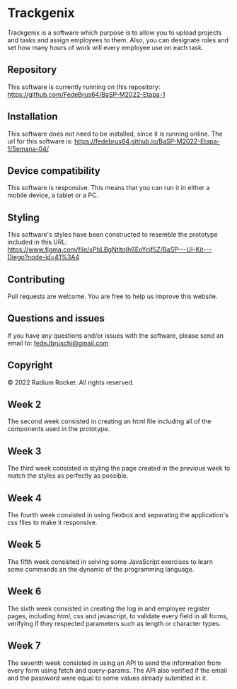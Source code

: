 # Trackgenix
Trackgenix is a software which purpose is to allow you to upload projects and tasks and assign employees to them.
Also, you can designate roles and set how many hours of work will every employee use on each task.

## Repository

This software is currently running on this repository: https://github.com/FedeBrus64/BaSP-M2022-Etapa-1

## Installation

This software does not need to be installed, since it is running online. The url for this software is: https://fedebrus64.github.io/BaSP-M2022-Etapa-1/Semana-04/

## Device compatibility

This software is responsive. This means that you can run it in either a mobile device, a tablet or a PC.

## Styling

This software's styles have been constructed to resemble the prototype included in this URL: https://www.figma.com/file/xPbLBgNtltoIh6EoYcjf5Z/BaSP---UI-Kit---Diego?node-id=41%3A4

## Contributing

Pull requests are welcome. You are free to help us improve this website.

## Questions and issues

If you have any questions and/or issues with the software, please send an email to: fedeJbruschi@gmail.com

## Copyright

© 2022 Radium Rocket. All rights reserved.

## Week 2

The second week consisted in creating an html file including all of the components used in the prototype.

## Week 3

The third week consisted in styling the page created in the previous week to match the styles as perfectly as possible.

## Week 4

The fourth week consisted in using flexbox and separating the application's css files to make it responsive.

## Week 5

The fifth week consisted in solving some JavaScript exercises to learn some commands an the dynamic of the programming language.

## Week 6

The sixth week consisted in creating the log in and employee register pages, including html, css and javascript, to validate every field in all forms, verifying if they respected parameters such as length or character types.

## Week 7

The seventh week consisted in using an API to send the information from every form using fetch and query-params. The API also verified if the email and the password were equal to some values already submitted in it.